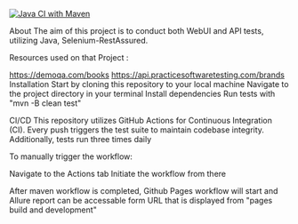 [![Java CI with Maven](https://github.com/egeacr/SeleniumRestAssuredCucumberAllure/actions/workflows/maven.yml/badge.svg)](https://github.com/egeacr/SeleniumRestAssuredCucumberAllure/actions/workflows/maven.yml)

About
The aim of this project is to conduct both WebUI and API tests, utilizing Java, Selenium-RestAssured.

Resources used on that Project :

https://demoqa.com/books
https://api.practicesoftwaretesting.com/brands
Installation
Start by cloning this repository to your local machine
Navigate to the project directory in your terminal
Install dependencies 
Run tests with "mvn -B clean test" 

CI/CD
This repository utilizes GitHub Actions for Continuous Integration (CI). Every push triggers the test suite to maintain codebase integrity. Additionally, tests run three times daily

To manually trigger the workflow:

Navigate to the Actions tab
Initiate the workflow from there

After maven workflow is completed, Github Pages workflow will start and Allure report can be accessable form URL that is displayed from "pages build and development"


